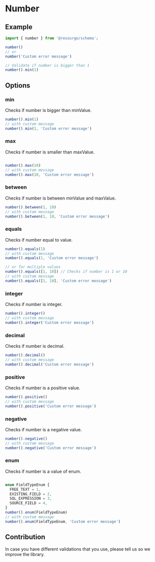 # Number

## Example

```Typescript
import { number } from '@resourge/schema';

number()
// or
number('Custom error message')

// Validate if number is bigger than 1
number().min(1)
```

## Options

### min

Checks if number is bigger than minValue.

```Typescript
number().min(1)
// with custom message
number().min(1, 'Custom error message')
```

### max

Checks if number is smaller than maxValue.

```Typescript

number().max(10)
// with custom message
number().max(10, 'Custom error message')
```

### between

Checks if number is between minValue and maxValue.

```Typescript
number().between(1, 10)
// with custom message
number().between(1, 10, 'Custom error message')
```

### equals

Checks if number equal to value.

```Typescript
number().equals(1)
// with custom message
number().equals(1, 'Custom error message')

// or for multiple values
number().equals([1, 10]) // Checks if number is 1 or 10
// with custom message
number().equals([1, 10], 'Custom error message')
```

### integer

Checks if number is integer.

```Typescript
number().integer()
// with custom message
number().integer('Custom error message')
```

### decimal

Checks if number is decimal.

```Typescript
number().decimal()
// with custom message
number().decimal('Custom error message')
```

### positive

Checks if number is a positive value.

```Typescript
number().positive()
// with custom message
number().positive('Custom error message')
```

### negative

Checks if number is a negative value.

```Typescript
number().negative()
// with custom message
number().negative('Custom error message')
```


### enum

Checks if number is a value of enum.

```Typescript

enum FieldTypeEnum {
  FREE_TEXT = 1,
  EXISTING_FIELD = 2,
  SQL_EXPRESSION = 3,
  SOURCE_FIELD = 4,
}
number().enum(FieldTypeEnum)
// with custom message
number().enum(FieldTypeEnum, 'Custom error message')
```

## Contribution

In case you have different validations that you use, please tell us so we improve the library.